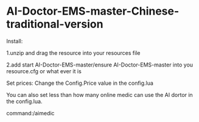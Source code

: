 # AI-Doctor-EMS-master-Chinese-traditional-version
Install:

1.unzip and drag the resource into your resources file

2.add start AI-Doctor-EMS-master/ensure AI-Doctor-EMS-master into you resource.cfg or what ever it is

Set prices:
Change the Config.Price value in the config.lua

You can also set less than how many online medic can use the AI dortor in the config.lua.

command:/aimedic
